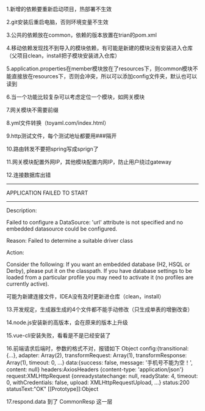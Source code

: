 1.新增的依赖要重新启动项目，热部署不生效

2.git安装后重启电脑，否则环境变量不生效

3.公共的依赖放在common，依赖的版本放置在trian的pom.xml

4.移动依赖发现找不到导入的模块依赖，有可能是新建的模块没有安装进入仓库（父项目clean，install把子模块安装进入仓库）

5.application.properties在member模块放在了resources下，则common模块不能直接放在resources下，否则会冲突，所以可以添加config文件夹，默认也可以读到

6.当一个功能比较复杂可以考虑定位一个模块，如网关模块

7.网关模块不需要前缀

8.yml文件转换（toyaml.com/index.html）

9.http测试文件，每个测试地址都要用###隔开

10.路由转发不要把spring写成sprign了

11.网关模块配置外网IP，其他模块配置内网IP，防止用户绕过gateway

12.连接数据库出错
***************************
APPLICATION FAILED TO START
***************************

Description:

Failed to configure a DataSource: 'url' attribute is not specified and no embedded datasource could be configured.

Reason: Failed to determine a suitable driver class


Action:

Consider the following:
If you want an embedded database (H2, HSQL or Derby), please put it on the classpath.
If you have database settings to be loaded from a particular profile you may need to activate it (no profiles are currently active).

可能为新建连接文件，IDEA没有及时更新进仓库（clean，install）

13.开发规定，生成器生成的4个文件都不能手动修改（只生成单表的增删改查）

14.node.js安装新的高版本，会在原来的版本上升级

15.vue-cli安装失败，看看是不是已经安装了

16.前端请求后端时，参数的格式不对，报错如下
Object
config:{transitional: {…}, adapter: Array(2), transformRequest: Array(1), transformResponse: Array(1), timeout: 0, …}
data:{success: false, message: '手机号不能为空！', content: null}
headers:AxiosHeaders {content-type: 'application/json'}
request:XMLHttpRequest {onreadystatechange: null, readyState: 4, timeout: 0, withCredentials: false, upload: XMLHttpRequestUpload, …}
status:200
statusText:"OK"
[[Prototype]]:Object

17.respond.data 到了 CommonResp 这一层